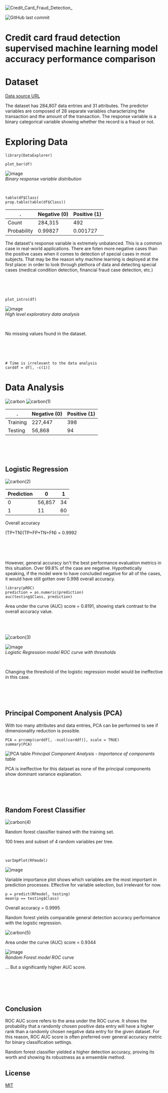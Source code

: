 ![Credit_Card_Fraud_Detection_](https://user-images.githubusercontent.com/74638365/138531325-62933e03-f3b9-4817-bf04-7aca5e36e667.png)

![GitHub last commit](https://img.shields.io/github/last-commit/bklee095/R-Credit-Card-Fraud?style=plastic)

# Credit card fraud detection supervised machine learning model accuracy performance comparison

# Dataset

[Data source URL](https://drive.google.com/file/d/1CTAlmlREFRaEN3NoHHitewpqAtWS5cVQ/view)

The dataset has 284,807 data entries and 31 attributes. The predictor variables are composed of 28 separate variables characterizing the transaction and the amount of the transaction. The response variable is a binary categorical variable showing whether the record is a fraud or not.

# Exploring Data

```{r}
library(DataExplorer)

plot_bar(df)
```
![image](https://user-images.githubusercontent.com/74638365/138370439-b75ab0a3-3b2c-4fe1-8fa1-948cefc7a18a.png)
<br/>
_Binary response variable distribution_

<br/>

```{r}
table(df$Class)
prop.table(table(df$Class))
```

   .       | Negative (0) | Positive (1)
------------|----------|---------
Count       | 284,315  | 492
Probability | 0.99827  | 0.001727

The dataset's response variable is extremely unbalanced. This is a common case in real-world applications. There are foten more negative cases than the positive cases when it comes to detection of special cases in most subjects. That may be the reason why machine learning is deployed at the first place: in order to look through plethora of data and detecting special cases (medical condition detection, financial fraud case detection, etc.)

<br/>
<br/>
<br/>

```{r}
plot_intro(df)
```
![image](https://user-images.githubusercontent.com/74638365/138371062-78774e1d-626b-40c2-922d-620020cf2e74.png)
<br/>
_High level exploratory data analysis_

<br/>

No missing values found in the dataset.

<br/>
<br/>
<br/>

```{r}
# Time is irrelevant to the data analysis
carddf = df[, -c(1)]
```


# Data Analysis
![carbon](https://user-images.githubusercontent.com/74638365/138531508-f25a9f97-7f25-4ce2-a8db-762ab80b2280.png)
![carbon(1)](https://user-images.githubusercontent.com/74638365/138531549-a0a29b74-fa77-43c9-b998-5b2ffbdaaa0b.png)



. | Negative (0) | Positive (1)
--|----------|---------
Training | 227,447 | 398
Testing | 56,868 | 94


<br/>
<br/>
<br/>

## Logistic Regression
![carbon(2)](https://user-images.githubusercontent.com/74638365/138531601-2083d70a-f26f-4bed-a3f0-ad1a59828767.png)


Prediction | 0 | 1
-------|-------|------
0 | 56,857 | 34
1 | 11 | 60

Overall accuracy

(TP+TN)(TP+FP+TN+FN) = 0.9992


<br/>
<br/>
<br/>

However, general accuracy isn't the best performance evaluation metrics in this situation. Over 99.8% of the case are negative. Hypothetically speaking, if the model were to have concluded negative for all of the cases, it would have still gotten over 0.998 overall accuracy.


```{r}
library(pROC)
prediction = as.numeric(prediction)
auc(testing$Class, prediction)
```
Area under the curve (AUC) score = 0.8191, showing stark contrast to the overall accuracy value.


<br/><br/><br/>
![carbon(3)](https://user-images.githubusercontent.com/74638365/138531623-0fb618b2-2886-42d4-a142-fcc4c2cd023c.png)


![image](https://user-images.githubusercontent.com/74638365/138372326-4e08d81b-5bb3-4a52-a178-e0e4cda6e61f.png)
<br/>
_Logistic Regression model ROC curve with thresholds_

<br/>

Changing the threshold of the logistic regression model would be ineffective in this case.



<br/><br/><br/>

## Principal Component Analysis (PCA)

With too many attributes and data entries, PCA can be performed to see if dimensionality reduction is possible.

```{r}
PCA = prcomp(carddf[, -ncol(carddf)], scale = TRUE)
summary(PCA)
```
![PCA table](https://user-images.githubusercontent.com/74638365/138372594-6872f238-206f-491e-afc4-99b8ffad3e9c.PNG)
_Principal Component Analysis - Importance of components table_

PCA is ineffective for this dataset as none of the principal components show dominant variance explanation.

<br/><br/><br/>

## Random Forest Classifier
![carbon(4)](https://user-images.githubusercontent.com/74638365/138531668-534fa420-28df-4db3-b963-a1956499e743.png)



Random forest classifier trained with the training set.

100 trees and subset of 4 random variables per tree.

<br/>

```{r}
varImpPlot(RFmodel)
```
![image](https://user-images.githubusercontent.com/74638365/138372672-fca781c7-a23a-4d0a-93da-a26480fd411f.png)

Variable importance plot shows which variables are the most important in prediction processes. Effective for variable selection, but irrelevant for now.

```{r}
p = predict(RFmodel, testing)
mean(p == testing$Class)
```
Overall accuracy = 0.9995

Random forest yields comparable general detection accuracy performance with the logistic regression. 


![carbon(5)](https://user-images.githubusercontent.com/74638365/138531701-6d25c977-2dbc-4655-beb6-7000f8096c2f.png)

Area under the curve (AUC) score = 0.9344

![image](https://user-images.githubusercontent.com/74638365/138372929-5042e762-e7a8-4c2d-a806-99cd9b736606.png)
<br/>
_Random Forest model ROC curve_

... But a significantly higher AUC score.


<br/>
<br/>
<br/>
<br/>

## Conclusion

ROC AUC score refers to the area under the ROC curve. It shows the probability that a randomly chosen positive data entry will have a higher rank than a randomly chosen negative data entry for the given dataset. For this reason, ROC AUC score is often preferred over general accuracy metric for binary classification settings. 

Random forest classifier yielded a higher detection accuracy, proving its worth and showing its robustness as a emsemble method.


## License
[MIT](https://choosealicense.com/licenses/mit/)
